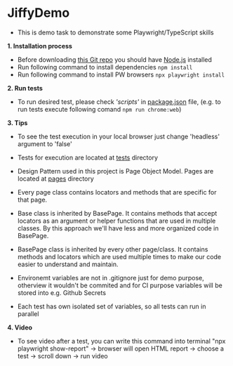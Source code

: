 # JiffyDemo

- This is demo task to demonstrate some Playwright/TypeScript skills

**1. Installation process**

- Before downloading [this Git repo](https://github.com/Nikolcic/JiffyDemo.git) you should have [Node.js](https://nodejs.org/en/download) installed
- Run following command to install dependencies `npm install`
- Run following command to install PW browsers `npx playwright install`

**2. Run tests**
- To run desired test, please check _'scripts'_ in [package.json](https://github.com/Nikolcic/JiffyDemo/blob/main/package.json) file, (e.g. to run tests execute following comand `npm run chrome:web`)


**3. Tips**
- To see the test execution in your local browser just change 'headless' argument to 'false'
- Tests for execution are located at [tests](https://github.com/Nikolcic/JiffyDemo/tree/main/tests) directory

- Design Pattern used in this project is Page Object Model. Pages are located at [pages](https://github.com/Nikolcic/JiffyDemo/tree/main/pages) directory
- Every page class contains locators and methods that are specific for that page.
- Base class is inherited by BasePage. It contains methods that accept locators as an argument or helper functions that are used in multiple classes. By this approach we'll have less and more organized code in BasePage. 
- BasePage class is inherited by every other page/class. It contains methods and locators which are used multiple times to make our code easier to understand and maintain.

- Environemt variables are not in .gitignore just for demo purpose, otherview it wouldn't be commited and for CI purpose variables will be stored into e.g. Github Secrets
  
- Each test has own isolated set of variables, so all tests can run in parallel

**4. Video**
- To see video after a test, you can write this command into terminal "npx playwright show-report" -> browser will open HTML report -> choose a test -> scroll down -> run video
